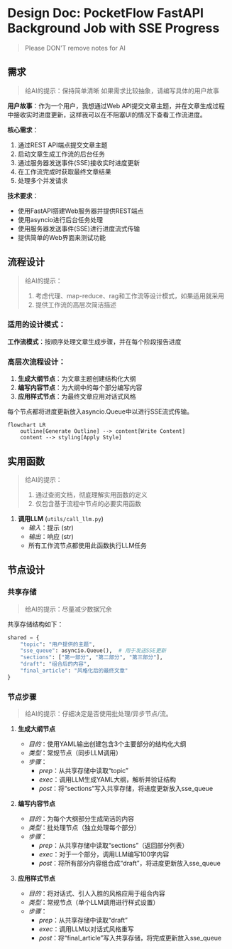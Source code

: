 # Design Doc: PocketFlow FastAPI Background Job with SSE Progress

> Please DON'T remove notes for AI

## 需求

> 给AI的提示：保持简单清晰
> 如果需求比较抽象，请编写具体的用户故事

**用户故事**：作为一个用户，我想通过Web API提交文章主题，并在文章生成过程中接收实时进度更新，这样我可以在不阻塞UI的情况下查看工作流进度。

**核心需求**：
1. 通过REST API端点提交文章主题
2. 启动文章生成工作流的后台任务
3. 通过服务器发送事件(SSE)接收实时进度更新
4. 在工作流完成时获取最终文章结果
5. 处理多个并发请求

**技术要求**：
- 使用FastAPI搭建Web服务器并提供REST端点
- 使用asyncio进行后台任务处理
- 使用服务器发送事件(SSE)进行进度流式传输
- 提供简单的Web界面来测试功能

## 流程设计

> 给AI的提示：
> 1. 考虑代理、map-reduce、rag和工作流等设计模式，如果适用就采用
> 2. 提供工作流的高层次简洁描述

### 适用的设计模式：

**工作流模式**：按顺序处理文章生成步骤，并在每个阶段报告进度

### 高层次流程设计：

1. **生成大纲节点**：为文章主题创建结构化大纲
2. **编写内容节点**：为大纲中的每个部分编写内容
3. **应用样式节点**：为最终文章应用对话式风格

每个节点都将进度更新放入asyncio.Queue中以进行SSE流式传输。

```mermaid
flowchart LR
    outline[Generate Outline] --> content[Write Content]
    content --> styling[Apply Style]
```

## 实用函数

> 给AI的提示：
> 1. 通过查阅文档，彻底理解实用函数的定义
> 2. 仅包含基于流程中节点的必要实用函数

1. **调用LLM** (`utils/call_llm.py`)
   - *输入*：提示 (str)
   - *输出*：响应 (str)
   - 所有工作流节点都使用此函数执行LLM任务

## 节点设计

### 共享存储

> 给AI的提示：尽量减少数据冗余

共享存储结构如下：

```python
shared = {
    "topic": "用户提供的主题",
    "sse_queue": asyncio.Queue(),  # 用于发送SSE更新
    "sections": ["第一部分", "第二部分", "第三部分"],
    "draft": "组合后的内容",
    "final_article": "风格化后的最终文章"
}
```

### 节点步骤

> 给AI的提示：仔细决定是否使用批处理/异步节点/流。

1. **生成大纲节点**
   - *目的*：使用YAML输出创建包含3个主要部分的结构化大纲
   - *类型*：常规节点（同步LLM调用）
   - *步骤*：
     - *prep*：从共享存储中读取“topic”
     - *exec*：调用LLM生成YAML大纲，解析并验证结构
     - *post*：将“sections”写入共享存储，将进度更新放入sse_queue

2. **编写内容节点**
   - *目的*：为每个大纲部分生成简洁的内容
   - *类型*：批处理节点（独立处理每个部分）
   - *步骤*：
     - *prep*：从共享存储中读取“sections”（返回部分列表）
     - *exec*：对于一个部分，调用LLM编写100字内容
     - *post*：将所有部分内容组合成“draft”，将进度更新放入sse_queue

3. **应用样式节点**
   - *目的*：将对话式、引人入胜的风格应用于组合内容
   - *类型*：常规节点（单个LLM调用进行样式设置）
   - *步骤*：
     - *prep*：从共享存储中读取“draft”
     - *exec*：调用LLM以对话式风格重写
     - *post*：将“final_article”写入共享存储，将完成更新放入sse_queue
